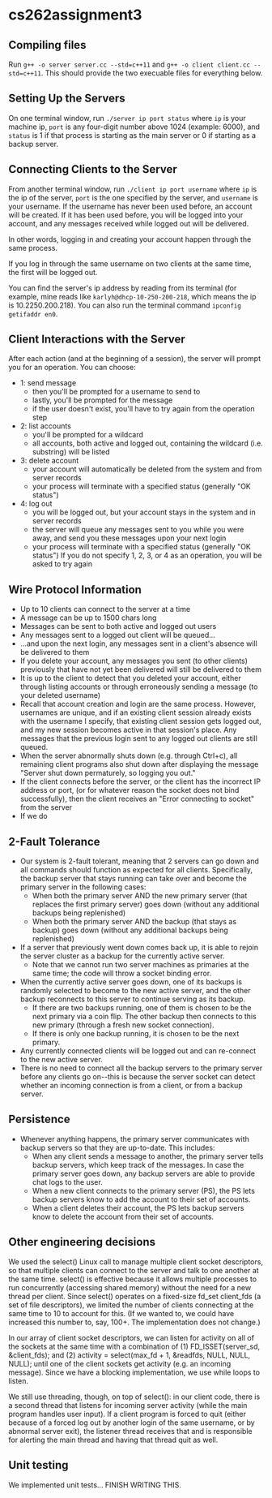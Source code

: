 # cs262assignment3

## Compiling files
Run `g++ -o server server.cc --std=c++11` and `g++ -o client client.cc --std=c++11`. This should provide the two execuable files for everything below.

## Setting Up the Servers
On one terminal window, run `./server ip port status` where `ip` is your machine ip, `port` is any four-digit number above 1024 (example: 6000), and `status` is 1 if that process is starting as the main server or 0 if starting as a backup server.

## Connecting Clients to the Server
From another terminal window, run `./client ip port username` where `ip` is the ip of the server, `port` is the one specified by the server, and `username` is your username. If the username has never been used before, an account will be created. If it has been used before, you will be logged into your account, and any messages received while logged out will be delivered. 

In other words, logging in and creating your account happen through the same process.

If you log in through the same username on two clients at the same time, the first will be logged out.

You can find the server's ip address by reading from its terminal (for example, mine reads like `karlyh@dhcp-10-250-200-218`, which means the ip is 10.2250.200.218). You can also run the terminal command `ipconfig getifaddr en0`.

## Client Interactions with the Server
After each action (and at the beginning of a session), the server will prompt you for an operation. You can choose:

- 1: send message
    - then you'll be prompted for a username to send to
    - lastly, you'll be prompted for the message
    - if the user doesn't exist, you'll have to try again from the operation step
- 2: list accounts
    - you'll be prompted for a wildcard
    - all accounts, both active and logged out, containing the wildcard (i.e. substring) will be listed
- 3: delete account
    - your account will automatically be deleted from the system and from server records
    - your process will terminate with a specified status (generally "OK status")
- 4: log out
    - you will be logged out, but your account stays in the system and in server records
    - the server will queue any messages sent to you while you were away, and send you these messages upon your next login
    - your process will terminate with a specified status (generally "OK status") If you do not specify 1, 2, 3, or 4 as an operation, you will be asked to try again

## Wire Protocol Information
- Up to 10 clients can connect to the server at a time
- A message can be up to 1500 chars long
- Messages can be sent to both active and logged out users
- Any messages sent to a logged out client will be queued...
- ...and upon the next login, any messages sent in a client's absence will be delivered to them
- If you delete your account, any messages you sent (to other clients) previously that have not yet been delivered will still be delivered to them
- It is up to the client to detect that you deleted your account, either through listing accounts or through erroneously sending a message (to your deleted username)
- Recall that account creation and login are the same process. However, usernames are unique, and if an existing client session already exists with the username I specify, that existing client session gets logged out, and my new session becomes active in that session's place. Any messages that the previous login sent to any logged out clients are still queued.
- When the server abnormally shuts down (e.g. through Ctrl+c), all remaining client programs also shut down after displaying the message "Server shut down permaturely, so logging you out."
- If the client connects before the server, or the client has the incorrect IP address or port, (or for whatever reason the socket does not bind successfully), then the client receives an "Error connecting to socket" from the server
- If we do 

## 2-Fault Tolerance
- Our system is 2-fault tolerant, meaning that 2 servers can go down and all commands should function as expected for all clients. Specifically, the backup server that stays running can take over and become the primary server in the following cases:
    * When both the primary server AND the new primary server (that replaces the first primary server) goes down (without any additional backups being replenished)
    * When both the primary server AND the backup (that stays as backup) goes down (without any additional backups being replenished)
- If a server that previously went down comes back up, it is able to rejoin the server cluster as a backup for the currently active server.
    * Note that we cannot run two server machines as primaries at the same time; the code will throw a socket binding error.
- When the currently active server goes down, one of its backups is randomly selected to become to the new active server, and the other backup reconnects to this server to continue serving as its backup. 
    * If there are two backups running, one of them is chosen to be the next primary via a coin flip. The other backup then connects to this new primary (through a fresh new socket connection).
    * If there is only one backup running, it is chosen to be the next primary.
- Any currently connected clients will be logged out and can re-connect to the new active server.
- There is no need to connect all the backup servers to the primary server before any clients go on--this is because the server socket can detect whether an incoming connection is from a client, or from a backup server.

## Persistence
- Whenever anything happens, the primary server communicates with backup servers so that they are up-to-date. This includes:
    - When any client sends a message to another, the primary server tells backup servers, which keep track of the messages. In case the primary server goes down, any backup servers are able to provide chat logs to the user.
    - When a new client connects to the primary server (PS), the PS lets backup servers know to add the account to their set of accounts.
    - When a client deletes their account, the PS lets backup servers know to delete the account from their set of accounts.

## Other engineering decisions
We used the select() Linux call to manage multiple client socket descriptors, so that multiple clients can connect to the server and talk to one another at the same time. select() is effective because it allows multiple processes to run concurrently (accessing shared memory) without the need for a new thread per client. Since select() operates on a fixed-size fd_set client_fds (a set of file descriptors), we limited the number of clients connecting at the same time to 10 to account for this. (If we wanted to, we could have increased this number to, say, 100+. The implementation does not change.)

In our array of client socket descriptors, we can listen for activity on all of the sockets at the same time with a combination of (1) FD_ISSET(server_sd, &client_fds); and (2) activity = select(max_fd + 1, &readfds, NULL, NULL, NULL); until one of the client sockets get activity (e.g. an incoming message). Since we have a blocking implementation, we use while loops to listen.

We still use threading, though, on top of select(): in our client code, there is a second thread that listens for incoming server activity (while the main program handles user input). If a client program is forced to quit (either because of a forced log out by another login of the same username, or by abnormal server exit), the listener thread receives that and is responsible for alerting the main thread and having that thread quit as well.

## Unit testing
We implemented unit tests... FINISH WRITING THIS.
